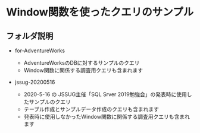 # Window関数を使ったクエリのサンプル

## フォルダ説明
- for-AdventureWorks
  - AdventureWorksのDBに対するサンプルのクエリ
  - Window関数に関係する調査用クエリも含まれます

- jssug-20200516
  - 2020-5-16 の JSSUG主催「SQL Srver 2019勉強会」の発表時に使用したサンプルのクエリ
  - テーブル作成とサンプルデータ作成のクエリも含まれます
  - 発表時に使用しなかったWindow関数に関係する調査用クエリも含まれます

